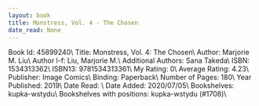```yaml
---
layout: book
title: Monstress, Vol. 4 - The Chosen
date_read: None
---
```


Book Id: 45899240\ 
Title: Monstress, Vol. 4: The Chosen\ 
Author: Marjorie M. Liu\ 
Author l-f: Liu, Marjorie M.\ 
Additional Authors: Sana Takeda\ 
ISBN: 1534313362\ 
ISBN13: 9781534313361\ 
My Rating: 0\ 
Average Rating: 4.23\ 
Publisher: Image Comics\ 
Binding: Paperback\ 
Number of Pages: 180\ 
Year Published: 2019\ 
Date Read: \ 
Date Added: 2020/07/05\ 
Bookshelves: kupka-wstydu\ 
Bookshelves with positions: kupka-wstydu (#1708)\ 


